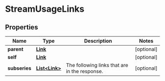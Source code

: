 
# StreamUsageLinks

## Properties
Name | Type | Description | Notes
------------ | ------------- | ------------- | -------------
**parent** | [**Link**](Link.md) |  |  [optional]
**self** | [**Link**](Link.md) |  |  [optional]
**subseries** | [**List&lt;Link&gt;**](Link.md) | The following links that are in the response. |  [optional]



